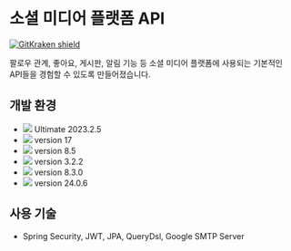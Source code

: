 # 소셜 미디어 플랫폼 API

[![GitKraken shield](https://img.shields.io/badge/GitKraken-Legendary%20Git%20Tools-teal?style=plastic&logo=gitkraken)](https://gitkraken.link/Junobee25)  

팔로우 관계, 좋아요, 게시판, 알림 기능 등 소셜 미디어 플랫폼에 사용되는 기본적인 API들을 경험할 수 있도록 만들어졌습니다.

## 개발 환경
* <img src="https://img.shields.io/badge/IntelliJ IDEA-000000?style=flat-square&logo=IntelliJ%20IDEA&logoColor=white"> Ultimate 2023.2.5
* <img src="https://img.shields.io/badge/Java-3766AB?style=flat-square&logo=Java&logoColor=white"/> version 17
* <img src="https://img.shields.io/badge/Gradle-02303A?style=flat-square&logo=Gradle"> version 8.5
* <img src="https://img.shields.io/badge/SpringBoot-6DB33F?style=flat-square&logo=Spring&logoColor=white"/> version 3.2.2
* <img src="https://img.shields.io/badge/MySQL-4479A1?style=flat-square&logo=MySql&logoColor=white"/> version 8.3.0
* <img src="https://img.shields.io/badge/Docker-2496ED?style=flat-square&logo=Docker&logoColor=white"/> version 24.0.6

## 사용 기술
* Spring Security, JWT, JPA, QueryDsl, Google SMTP Server
